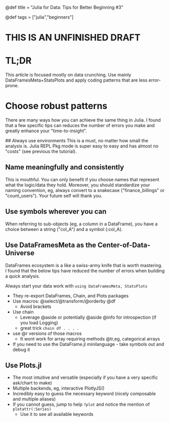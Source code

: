 @def title = "Julia for Data: Tips for Better Beginning #3"
<!-- @def published = "20 August 2022" -->
@def tags = ["julia","beginners"]

# THIS IS AN UNFINISHED DRAFT

# TL;DR
This article is focused mostly on data crunching. Use mainly DataFramesMeta+StatsPlots and apply coding patterns that are less error-prone.

# Choose robust patterns
There are many ways how you can achieve the same thing in Julia. I found that a few specific tips can reduces the number of errors you make and greatly enhance your "time-to-insight".

## Always use environments
This is a must, no matter how small the analysis is. Julia REPL Pkg mode is super easy to easy and has almost no "costs" (see previous the tutorial).

## Name meaningfully and consistently
This is mouthful. You can only benefit if you choose names that represent what the logic/data they hold.
Moreover, you should standardize your naming convention, eg, always convert to a snakecase ("finance_billings" or "count_users"). Your future self will thank you.

## Use symbols wherever you can
When referring to sub-objects (eg, a column in a DataFrame), you have a choice between a string ("col_A") and a symbol (:col_A).


## Use DataFramesMeta as the Center-of-Data-Universe
DataFrames ecosystem is a like a swiss-army knife that is worth mastering. I found that the below tips have reduced the number of errors when building a quick analysis.

Always start your data work with `using DataFramesMeta, StatsPlots`
- They re-export DataFrames, Chain, and Plots packages
- Use macros: @select/@transform/@orderby @df
    -  Avoid brackets
- Use chain
    -  Leverage @aside or potentially @aside @info for introspection (if you load Logging)
    -  great trick `chain df . . . . `
- use @r versions of those macros
    - It wont work for array requiring methods @tr,eg, categorical arrays
- If you need to use the DataFrame.jl minilanguage - take symbols out and debug it

## Use Plots.jl
- The most intuitive and versatile (especially if you have a very specific ask/chart to make)
- Multiple backends, eg, interactive PlotlyJS()
- Incredibly easy to guess the necessary keyword (nicely composable and multiple aliases)
- If you cannot guess, jump to help `?plot` and notice the mention of `plotattr(:Series)`
    - Use it to see all available keywords

